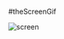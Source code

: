 #theScreenGif

![screen](https://github.com/user-attachments/assets/9418256f-f084-4b8c-9bd1-802641f4808e)
